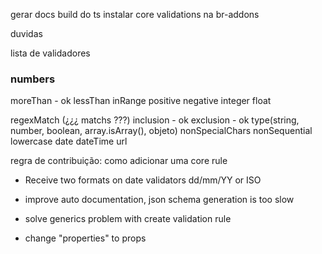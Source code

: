 gerar docs
build do ts
instalar core validations na br-addons

duvidas



lista de validadores

### numbers
moreThan - ok
lessThan
inRange
positive
negative
integer
float

regexMatch (¿¿¿ matchs ???)
inclusion - ok
exclusion - ok
type(string, number, boolean, array.isArray(), objeto)
nonSpecialChars
nonSequential
lowercase
date
dateTime
url

regra de contribuição:
como adicionar uma core rule

* Receive  two formats on date validators dd/mm/YY or ISO


* improve auto documentation, json schema generation is too slow
* solve generics problem with create validation rule
* change "properties" to props



